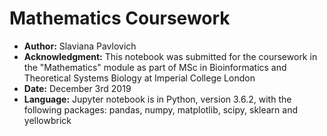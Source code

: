 # Mathematics Coursework

- **Author:** Slaviana Pavlovich
- **Acknowledgment:** This notebook was submitted for the coursework in the "Mathematics" module as part of MSc in Bioinformatics and Theoretical Systems Biology at Imperial College London
- **Date:** December 3rd 2019
- **Language:** Jupyter notebook is in Python, version 3.6.2, with the following packages: pandas, numpy, matplotlib, scipy, sklearn and yellowbrick
